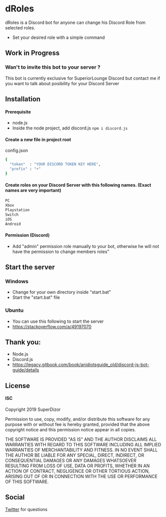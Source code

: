 # dRoles

dRoles is a Discord bot for anyone can change his Discord Role from selected roles.

  - Set your desired role with a simple command

## Work in Progress

### Wan't to invite this bot to your server ?
This bot is currently exclusive for SuperiorLounge Discord but contact me if you want to talk about posibility for your Discord Server


## Installation  
#### Prerequisite
 - node.js
 - Inside the node project, add discord.js ```npm i discord.js ```


#### Create a new file in project root
config.json

```sh
{
  "token"  : "YOUR DISCORD TOKEN KEY HERE",
  "prefix" : "+"
}
```

#### Create roles on your Discord Server with this following names. (Exact names are very important)
```sh
PC
Xbox
Playstation
Switch
iOS
Android
```
#### Permission (Discord)
 - Add "admin" permission role manually to your bot, otherwise he will not have the permission to change members roles"
## Start the server
### Windows
 - Change for your own directory inside "start.bat"
 - Start the "start.bat" file

### Ubuntu
 - You can use this following to start the server
 - https://stackoverflow.com/a/49197070

## Thank you:
  - Node.js
  - Discord.js
  - https://legacy.gitbook.com/book/anidiotsguide_old/discord-js-bot-guide/details

## License
#### ISC
Copyright 2019 SuperDizor

Permission to use, copy, modify, and/or distribute this software for any purpose with or without fee is hereby granted, provided that the above copyright notice and this permission notice appear in all copies.

THE SOFTWARE IS PROVIDED "AS IS" AND THE AUTHOR DISCLAIMS ALL WARRANTIES WITH REGARD TO THIS SOFTWARE INCLUDING ALL IMPLIED WARRANTIES OF MERCHANTABILITY AND FITNESS. IN NO EVENT SHALL THE AUTHOR BE LIABLE FOR ANY SPECIAL, DIRECT, INDIRECT, OR CONSEQUENTIAL DAMAGES OR ANY DAMAGES WHATSOEVER RESULTING FROM LOSS OF USE, DATA OR PROFITS, WHETHER IN AN ACTION OF CONTRACT, NEGLIGENCE OR OTHER TORTIOUS ACTION, ARISING OUT OF OR IN CONNECTION WITH THE USE OR PERFORMANCE OF THIS SOFTWARE.

## Social
[Twitter](https://twitter.com/SuperDizor) for questions
